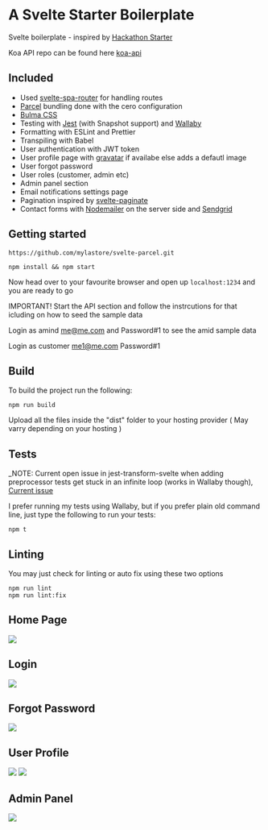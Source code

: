 # A Svelte Starter Boilerplate

Svelte boilerplate - inspired by [Hackathon Starter](https://hackathon-starter.walcony.com)

Koa API repo can be found here [koa-api](https://github.com/mylastore/express-api.git)


## Included 

- Used [svelte-spa-router](https://github.com/ItalyPaleAle/svelte-spa-router) for handling routes 
- [Parcel](https://parceljs.org/) bundling done with the cero configuration 
- [Bulma CSS](https://bulma.io/)
- Testing with [Jest](https://jestjs.io/) (with Snapshot support) and  [Wallaby](https://wallabyjs.com/)
- Formatting with ESLint and Prettier
- Transpiling with Babel
- User authentication with JWT token
- User profile page with [gravatar](https://en.gravatar.com/) if availabe else adds a defautl image
- User forgot password
- User roles (customer, admin etc)
- Admin panel section
- Email notifications settings page
- Pagination inspired by [svelte-paginate](https://github.com/TahaSh/svelte-paginate#readme)
- Contact forms with [Nodemailer](https://nodemailer.com/about/) on the server side and [Sendgrid](https://sendgrid.com/)


## Getting started

    https://github.com/mylastore/svelte-parcel.git

    npm install && npm start

Now head over to your favourite browser and open up `localhost:1234` and you are ready to go

IMPORTANT! Start the API section and follow the instrcutions for that icluding on how to seed the sample data

Login as amind me@me.com and Password#1 to see the amid sample data

Login as customer me1@me.com Password#1


## Build

To build the project run the following:

    npm run build

Upload all the files inside the "dist" folder to your hosting provider ( May varry depending on your hosting )

## Tests

_NOTE: Current open issue in jest-transform-svelte when adding preprocessor tests get stuck in an infinite loop (works in Wallaby though), [Current issue](https://github.com/rspieker/jest-transform-svelte/issues/12_)

I prefer running my tests using Wallaby, but if you prefer plain old command line, just type the following to run your tests:

    npm t

## Linting

You may just check for linting or auto fix using these two options

    npm run lint
    npm run lint:fix

## Home Page
![](https://i.imgur.com/3wVdJZE.jpg)    

## Login
![](https://i.imgur.com/N4Jgn2N.jpg)

## Forgot Password
![](https://i.imgur.com/PbjA4Sr.jpg)

## User Profile
![](https://i.imgur.com/pTKFMWz.jpg)
![](https://i.imgur.com/dP7FMia.jpg)

## Admin Panel
![](https://i.imgur.com/tRW0JQ2.png)
